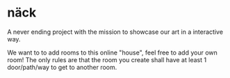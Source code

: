 # näck
A never ending project with the mission to showcase our art in a interactive way.

We want to to add rooms to this online "house", feel free to add your own room! The only rules are that the room you create shall have at least 1 door/path/way to get to another room.
